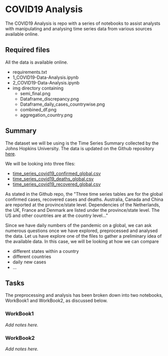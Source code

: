 # COVID19 Analysis

The COVID19 Analysis is repo with a series of notebooks to assist analysts with manipulating and analysing time series data from various sources available online.

## Required files

All the data is available online.

- requirements.txt
- 1_COVID19-Data-Analysis.ipynb
- 2_COVID19-Data-Analysis.ipynb
- img directory containing
  - semi_final.png
  - Dataframe_discrepancy.png
  - Dataframe_daily_cases_countrywise.png
  - combined_df.png
  - aggregation_country.png

## Summary

The dataset we will be using is the Time Series Summary collected by the Johns Hopkins University. The data is updated on the Github repository [here](https://github.com/CSSEGISandData/COVID-19).

We will be looking into three files:

- [time_series_covid19_confirmed_global.csv](https://github.com/CSSEGISandData/COVID-19/blob/master/csse_covid_19_data/csse_covid_19_time_series/time_series_covid19_confirmed_global.csv)
- [time_series_covid19_deaths_global.csv](https://github.com/CSSEGISandData/COVID-19/blob/master/csse_covid_19_data/csse_covid_19_time_series/time_series_covid19_confirmed_global.csv)
- [time_series_covid19_recovered_global.csv](https://github.com/CSSEGISandData/COVID-19/blob/master/csse_covid_19_data/csse_covid_19_time_series/time_series_covid19_confirmed_global.csv)

As stated in the Github repo, the "Three time series tables are for the global confirmed cases, recovered cases and deaths. Australia, Canada and China are reported at the province/state level. Dependencies of the Netherlands, the UK, France and Denmark are listed under the province/state level. The US and other countries are at the country level..."

Since we have daily numbers of the pandemic on a global, we can ask numerous questions once we have explored, preprocessed and analysed the data. Let us have explore one of the files to gather a preliminary idea of the available data. In this case, we will be looking at how we can compare

- different states within a country
- different countries
- daily new cases
- ...

## Tasks

The preprocessing and analysis has been broken down into two notebooks, WorkBook1 and WorkBook2, as discussed below.

### WorkBook1

_Add notes here._

### WorkBook2 

_Add notes here._
